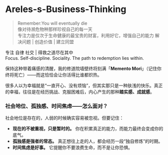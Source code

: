 # Areles-s-Business-Thinking

> Remember:You will eventually die                                  
> 像对待濒危物种那样珍视自己的每一天                                       
> 专注力是仅次于生命健康的最宝贵的财富，利用好它，增强自己的能力
> 解决问题 | 创造价值 | 建立同盟             

专注 自律 社交 | 得救之道尽在其中                                 
Focus. Self-discipline. Sociality. The path to redemption lies within.

保持这种带着痛感的清醒，我的修道院墙壁终将刻满「**Memento Mori**」（记住你终将死亡）——而这恰恰会让你活得比谁都炽热。

很多人以为幸福就是“一直开心、没有烦恼”，但其实那只是一种肤浅的快乐。真正的幸福，往往是在经历挑战、克服困难后，内心产生的那种**踏实感、成就感**。

### **社会地位、孤独感、时间焦虑——怎么面对？**

社会地位是存在的，人弱的时候确实容易被忽视。但要记住：

- **现在的不被重视，只是暂时的。** 你在积累真正的能力，而能力最终会变成你的底气。
- **孤独感是强者的常态。** 真正想往上走的人，都会经历一段“独自修炼”的时期。
- **时间焦虑是好事。** 它提醒你不要浪费生命，而不是让你恐惧。
